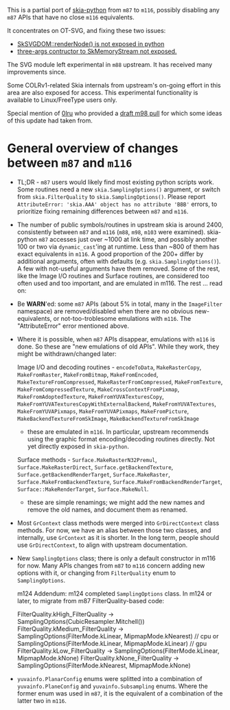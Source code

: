This is a partial port of [skia-python](https://github.com/kyamagu/skia-python/)
from `m87` to `m116`, possibly disabling any `m87` APIs that have no close `m116` equivalents.

It concentrates on OT-SVG, and fixing these two issues:

* [SkSVGDOM::renderNode() is not exposed in python](https://github.com/kyamagu/skia-python/issues/192)
* [three-args contructor to SkMemoryStream not exposed.](https://github.com/kyamagu/skia-python/issues/194)

The SVG module left experimental in `m88` upstream. It has received many improvements since.

Some COLRv1-related Skia internals from upstream's on-going effort in this area
are also exposed for access. This experimental functionality is available to
Linux/FreeType users only.

Special mention of [0lru](https://github.com/0lru) who provided a
[draft m98 pull](https://github.com/kyamagu/skia-python/pull/181) for which some ideas
of this update had taken from.

# General overview of changes between `m87` and `m116`

* TL;DR - `m87` users would likely find most existing python scripts work. Some
  routines need a new `skia.SamplingOptions()` argument, or
  switch from `skia.FilterQuality` to `skia.SamplingOptions()`.
  Please report `AttributeError: 'skia.AAA' object has no attribute 'BBB'` errors,
  to prioritize fixing remaining differences between `m87` and `m116`.

* The number of public symbols/routines in upstream skia is around 2400,
  consistently between `m87` and `m116` (`m88`, `m98`, `m103` were examined).
  skia-python `m87` accesses just over ~1000 at link time, and possibly
  another 100 or two via `dynamic_cast`'ing at runtime. Less than ~800
  of them has exact equivalents in `m116`. A good proportion of
  the 200+ differ by additional arguments, often with defaults
  (e.g. `skia.SamplingOptions()`). A few with not-useful arguments have them removed.
  Some of the rest, like the Image I/O routines and Surface routines,
  are considered too often used and too important, and are emulated in m116. The rest ... read on:

* Be **WARN**'ed: some `m87` APIs (about 5% in total, many in the `ImageFilter` namespace)
  are removed/disabled when there are no obvious new-equivalents, or not-too-troblesome
  emulations with `m116`. The "AttributeError" error mentioned above.

* Where it is possible, when `m87` APIs disappear, emulations with `m116`
  is done. So these are "new emulations of old APIs". While they work,
  they might be withdrawn/changed later:

  Image I/O and decoding routines -
  `encodeToData`, `MakeRasterCopy`,
  `MakeFromRaster`, `MakeFromBitmap`, `MakeFromEncoded`,
  `MakeTextureFromCompressed`, `MakeRasterFromCompressed`,
  `MakeFromTexture`, `MakeFromCompressedTexture`,
  `MakeCrossContextFromPixmap`, `MakeFromAdoptedTexture`,
  `MakeFromYUVATexturesCopy`, `MakeFromYUVATexturesCopyWithExternalBackend`,
  `MakeFromYUVATextures`, `MakeFromYUVAPixmaps`, `MakeFromYUVAPixmaps`,
  `MakeFromPicture`, `MakeBackendTextureFromSkImage`,
  `MakeBackendTextureFromSkImage`
  - these are emulated in `m116`. In particular, upstream recommends
    using the graphic format encoding/decoding routines directly. Not yet directly exposed in `skia-python`.

  Surface methods -
  `Surface.MakeRasterN32Premul`, `Surface.MakeRasterDirect`,
  `Surface.getBackendTexture`, `Surface.getBackendRenderTarget`,
  `Surface.MakeRaster`, `Surface.MakeFromBackendTexture`,
  `Surface.MakeFromBackendRenderTarget`, `Surface::MakeRenderTarget`,
  `Surface.MakeNull`.
  - these are simple renamings; we might add the new names and remove
    the old names, and document them as renamed.

* Most `GrContext` class methods were merged into `GrDirectContext` class
  methods. For now, we have an alias between those two classes, and
  internally, use `GrContext` as it is shorter. In the long term,
  people should use `GrDirectContext`, to align with upstream documentation.

* New `SamplingOptions` class; there is only a default constructor in m116 for now.
  Many APIs changes from `m87` to `m116` concern adding new options with it, or
  changing from `FilterQuality` enum to `SamplingOptions`.

  m124 Addendum: m124 completed `SamplingOptions` class. In m124 or later,
  to migrate from m87 FilterQuality-based code:

  FilterQuality.kHigh_FilterQuality   -> SamplingOptions(CubicResampler.Mitchell())
  FilterQuality.kMedium_FilterQuality -> SamplingOptions(FilterMode.kLinear, MipmapMode.kNearest)    // cpu
                                         or SamplingOptions(FilterMode.kLinear, MipmapMode.kLinear)  // gpu
  FilterQuality.kLow_FilterQuality    -> SamplingOptions(FilterMode.kLinear, MipmapMode.kNone)
  FilterQuality.kNone_FilterQuality   -> SamplingOptions(FilterMode.kNearest, MipmapMode.kNone)

* `yuvainfo.PlanarConfig` enums were splitted into a combination of
  `yuvainfo.PlaneConfig` and `yuvainfo.Subsampling` enums. Where the former
  enum was used in `m87`, it is the equivalent of a combination of the latter
  two in `m116`.
